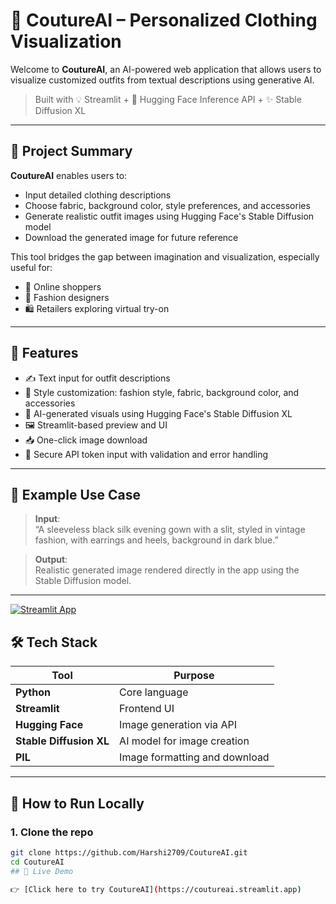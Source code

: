 # 👗 CoutureAI – Personalized Clothing Visualization

Welcome to **CoutureAI**, an AI-powered web application that allows users to visualize customized outfits from textual descriptions using generative AI.
> Built with 💡 Streamlit + 🤖 Hugging Face Inference API + ✨ Stable Diffusion XL

---
## 🧠 Project Summary
**CoutureAI** enables users to:
- Input detailed clothing descriptions
- Choose fabric, background color, style preferences, and accessories
- Generate realistic outfit images using Hugging Face's Stable Diffusion model
- Download the generated image for future reference

This tool bridges the gap between imagination and visualization, especially useful for:
- 👗 Online shoppers
- 🧵 Fashion designers
- 🛍️ Retailers exploring virtual try-on
---
## 🚀 Features
- ✍️ Text input for outfit descriptions
- 🎨 Style customization: fashion style, fabric, background color, and accessories
- 🤖 AI-generated visuals using Hugging Face's Stable Diffusion XL
- 🖼️ Streamlit-based preview and UI
- 📥 One-click image download
- 🔐 Secure API token input with validation and error handling
---
## 📸 Example Use Case

> **Input**:  
> “A sleeveless black silk evening gown with a slit, styled in vintage fashion, with earrings and heels, background in dark blue.”

> **Output**:  
> Realistic generated image rendered directly in the app using the Stable Diffusion model.

---
[![Streamlit App](https://img.shields.io/badge/Live%20Demo-Streamlit-brightgreen?logo=streamlit)](https://coutureai.streamlit.app)
## 🛠 Tech Stack

| Tool         | Purpose                        |
|--------------|--------------------------------|
| **Python**   | Core language                  |
| **Streamlit**| Frontend UI                    |
| **Hugging Face** | Image generation via API |
| **Stable Diffusion XL** | AI model for image creation |
| **PIL**      | Image formatting and download  |
---
## 🧪 How to Run Locally

### 1. Clone the repo

```bash
git clone https://github.com/Harshi2709/CoutureAI.git
cd CoutureAI
## 🚀 Live Demo

👉 [Click here to try CoutureAI](https://coutureai.streamlit.app)
